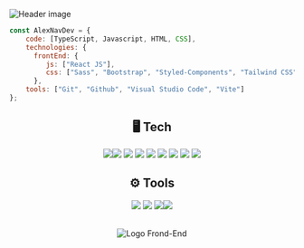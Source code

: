 ![Header image](https://user-images.githubusercontent.com/88694516/193515166-b7e8f60a-df3d-4261-8f71-a8f0608c6929.png)

```JavaScript
const AlexNavDev = {
    code: [TypeScript, Javascript, HTML, CSS],
    technologies: {
      frontEnd: {
         js: ["React JS"],
         css: ["Sass", "Bootstrap", "Styled-Components", "Tailwind CSS"]
      },
    tools: ["Git", "Github", "Visual Studio Code", "Vite"]
};
```

<h2 align="center"> 🖥 Tech </h2>

<div align="center">  
<img src="https://img.shields.io/badge/-TypeScript-black?style=for-the-badge&logo=typescript"><img src="https://img.shields.io/badge/-JavaScript-black?style=for-the-badge&logo=javascript"> <img src = "https://img.shields.io/badge/-HTML5-E34F26?style=for-the-badge&logo=html5&logoColor=white"> <img src = "https://img.shields.io/badge/-CSS3-1572B6?style=for-the-badge&logo=css3&logoColor=white"> <img src="https://img.shields.io/badge/-React-000000?style=for-the-badge&logo=react&logoColor=00c8ff"> <img src="https://img.shields.io/badge/-Sass-cc6699?style=for-the-badge&logo=sass&logoColor=ffffff"> <img src="https://img.shields.io/badge/-Bootstrap-563D7C?style=for-the-badge&logo=bootstrap"> <img src="https://shields.io/badge/Styled--components-868686?logo=styledcomponents&style=for-the-badge"> <img src="https://img.shields.io/badge/-tailwind%20css-black?style=for-the-badge&logo=tailwindcss">
            
</div>

<h2 align="center"> ⚙ Tools </h2> 
<div align="center">  
<img src="http://img.shields.io/badge/-Git-F1502F?style=for-the-badge&logo=git&logoColor=FFFFFF"> <img src="http://img.shields.io/badge/-Github-000000?style=for-the-badge&logo=github&logoColor=FFFFFF"> <img src="http://img.shields.io/badge/-VS%20Code-007ACC?style=for-the-badge&logo=visual%20studio%20code&logoColor=white"><img src="https://img.shields.io/badge/Vite-black?style=for-the-badge&logo=vite">
</div>

<br>

<p align="center">
 <img src="https://user-images.githubusercontent.com/88694516/193506545-607e0b34-838d-42b1-aecc-9b817373033d.gif" alt="Logo Frond-End" />
</p>

<!--
**AlexNavDev/AlexNavDev** is a ✨ _special_ ✨ repository because its `README.md` (this file) appears on your GitHub profile.

Here are some ideas to get you started:

- 🔭 I’m currently working on ...
- 🌱 I’m currently learning ...
- 👯 I’m looking to collaborate on ...
- 🤔 I’m looking for help with ...
- 💬 Ask me about ...
- 📫 How to reach me: ...
- 😄 Pronouns: ...
- ⚡ Fun fact: ...
-->
